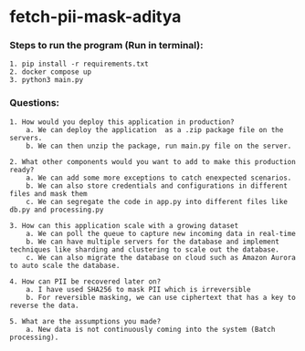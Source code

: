 # fetch-pii-mask-aditya

### Steps to run the program (Run in terminal):
    1. pip install -r requirements.txt
    2. docker compose up
    3. python3 main.py

### Questions:
    1. How would you deploy this application in production?
        a. We can deploy the application  as a .zip package file on the servers.
        b. We can then unzip the package, run main.py file on the server.

    2. What other components would you want to add to make this production ready?
        a. We can add some more exceptions to catch enexpected scenarios.
        b. We can also store credentials and configurations in different files and mask them
        c. We can segregate the code in app.py into different files like db.py and processing.py

    3. How can this application scale with a growing dataset
        a. We can poll the queue to capture new incoming data in real-time
        b. We can have multiple servers for the database and implement techniques like sharding and clustering to scale out the database.
        c. We can also migrate the database on cloud such as Amazon Aurora to auto scale the database.

    4. How can PII be recovered later on?
        a. I have used SHA256 to mask PII which is irreversible
        b. For reversible masking, we can use ciphertext that has a key to reverse the data.

    5. What are the assumptions you made?
        a. New data is not continuously coming into the system (Batch processing).